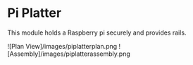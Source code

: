 # Pi Platter
This module holds a Raspberry pi securely and provides rails.

![Plan View]/images/piplatterplan.png
![Assembly]/images/piplatterassembly.png
